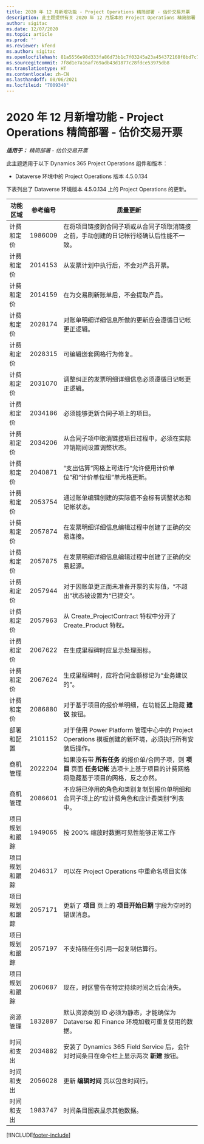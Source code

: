 ```yaml
---
title: 2020 年 12 月新增功能 - Project Operations 精简部署 - 估价交易开票
description: 此主题提供有关 2020 年 12 月版本的 Project Operations 精简部署 - 估价交易开票中推出的质量更新的信息。
author: sigitac
ms.date: 12/07/2020
ms.topic: article
ms.prod: ''
ms.reviewer: kfend
ms.author: sigitac
ms.openlocfilehash: 81a5556e98d333fa86d73b1c7f03245a23a454372168f8bd7c79fc4425387734
ms.sourcegitcommit: 7f8d1e7a16af769adb43d1877c28fdce53975db8
ms.translationtype: HT
ms.contentlocale: zh-CN
ms.lasthandoff: 08/06/2021
ms.locfileid: "7009340"
---
```

# <a name="whats-new-december-2020---project-operations-lite-deployment---deal-to-proforma-invoicing"></a>2020 年 12 月新增功能 - Project Operations 精简部署 - 估价交易开票

_**适用于：** 精简部署 - 估价交易开票_

此主题适用于以下 Dynamics 365 Project Operations 组件和版本：

  - Dataverse 环境中的 Project Operations 版本 4.5.0.134 

下表列出了 Dataverse 环境版本 4.5.0.134 上的 Project Operations 的更新。

| **功能区域** | **参考编号** | **质量更新** |
| --- | --- | --- |
| 计费和定价 | 1986009 | 在将项目链接到合同子项或从合同子项取消链接之前，手动创建的日记帐行经确认后性能不一致。 |
| 计费和定价 | 2014153 | 从发票计划中执行后，不会对产品开票。 |
| 计费和定价 | 2014159 | 在为交易刷新账单后，不会提取产品。 |
| 计费和定价 | 2028174 | 对账单明细详细信息所做的更新应会遵循日记帐更正逻辑。 |
| 计费和定价 | 2028315 | 可编辑嵌套网格行为修复。 |
| 计费和定价 | 2031070 | 调整纠正的发票明细详细信息必须遵循日记帐更正逻辑。 |
| 计费和定价 | 2034186 | 必须能够更新合同子项上的项目。 |
| 计费和定价 | 2034206 | 从合同子项中取消链接项目过程中，必须在实际冲销期间设置调整状态。 |
| 计费和定价 | 2040871 | “支出估算”网格上可进行“允许使用计价单位”和“计价单位组”单元格更新。 |
| 计费和定价 | 2053754 | 通过账单编辑创建的实际值不会标有调整状态和记帐状态。 |
| 计费和定价 | 2057874 | 在发票明细详细信息编辑过程中创建了正确的交易连接。 |
| 计费和定价 | 2057875 | 在发票明细详细信息编辑过程中创建了正确的交易起源。 |
| 计费和定价 | 2057944 | 对于因账单更正而未准备开票的实际值，“不超出”状态被设置为“已提交”。 |
| 计费和定价 | 2057963 | 从 Create\_ProjectContract 特权中分开了 Create\_Product 特权。 |
| 计费和定价 | 2067622 | 在生成里程碑时应显示处理图标。 |
| 计费和定价 | 2067624 | 生成里程碑时，应将合同金额标记为“业务建议的”。 |
| 计费和定价 | 2086880 | 对于基于项目的报价单明细，在功能区上隐藏 **建议** 按钮。 |
| 部署和配置 | 2101152 | 对于使用 Power Platform 管理中心中的 Project Operations 模板创建的新环境，必须执行所有安装后操作。 |
|   商机管理 | 2022204 | 如果没有带 **所有任务** 的报价单/合同子项，则 **项目** 页面 **任务记帐** 选项卡上基于项目的计费网格将隐藏基于项目的网格，反之亦然。 |
|   商机管理 | 2086601 | 不应将已停用的角色和类别复制到报价单明细和合同子项上的“应计费角色和应计费类别”列表中。 |
| 项目规划和跟踪 | 1949065 | 按 200% 缩放时数据可见性能够正常工作 |
| 项目规划和跟踪 | 2046317 | 可以在 Project Operations 中重命名项目实体 |
| 项目规划和跟踪 | 2057171 | 更新了 **项目** 页上的 **项目开始日期** 字段为空时的错误消息。 |
| 项目规划和跟踪 | 2057197 | 不支持随任务引用一起复制估算行。 |
| 项目规划和跟踪 | 2060687 | 现在，时区警告在特定持续时间之后会消失。 |
| 资源管理 | 1832887 | 默认资源类别 ID 必须为静态，才能确保为 Dataverse 和 Finance 环境加载可重复使用的数据。 |
| 时间和支出 | 2034882 | 安装了 Dynamics 365 Field Service 后，会针对时间条目在命令栏上显示两次 **新建** 按钮。 |
| 时间和支出 | 2056028 | 更新 **编辑时间** 页以包含时间行。 |
| 时间和支出 | 1983747 | 时间条目图表显示其他数据。 |


[!INCLUDE[footer-include](../../includes/footer-banner.md)]